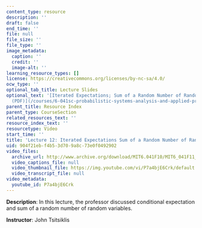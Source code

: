 ```yaml
---
content_type: resource
description: ''
draft: false
end_time: ''
file: null
file_size: ''
file_type: ''
image_metadata:
  caption: ''
  credit: ''
  image-alt: ''
learning_resource_types: []
license: https://creativecommons.org/licenses/by-nc-sa/4.0/
ocw_type: ''
optional_tab_title: Lecture Slides
optional_text: '[Iterated Expectations; Sum of a Random Number of Random variables
  (PDF)](/courses/6-041sc-probabilistic-systems-analysis-and-applied-probability-fall-2013/resources/mit6_041scf13_l12)'
parent_title: Resource Index
parent_type: CourseSection
related_resources_text: ''
resource_index_text: ''
resourcetype: Video
start_time: ''
title: 'Lecture 12: Iterated Expectations Sum of a Random Number of Random variables'
uid: 904f21eb-f4b5-3d70-9a8c-73e0f0492902
video_files:
  archive_url: http://www.archive.org/download/MIT6.041F10/MIT6_041F11_lec12_300k.mp4
  video_captions_file: null
  video_thumbnail_file: https://img.youtube.com/vi/P7a4bjE6Crk/default.jpg
  video_transcript_file: null
video_metadata:
  youtube_id: P7a4bjE6Crk
---
```

**Description**: In this lecture, the professor discussed conditional expectation and sum of a random number of random variables.

**Instructor**: John Tsitsiklis